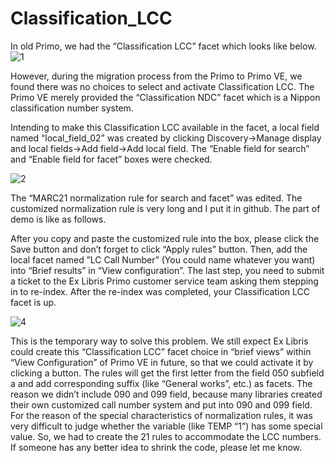 # Classification_LCC
In old Primo, we had the “Classification LCC” facet which looks like below.
 ![1](https://user-images.githubusercontent.com/20071142/218160583-2165610e-da89-4d5b-a142-b308d55a802a.png)
 
However, during the migration process from the Primo to Primo VE, we found there was no choices to select and activate Classification LCC. The Primo VE merely provided the “Classification NDC” facet which is a Nippon classification number system.

Intending to make this Classification LCC available in the facet, a local field named “local_field_02” was created by clicking Discovery->Manage display and local fields->Add field->Add local field. The “Enable field for search” and “Enable field for facet” boxes were checked.

![2](https://user-images.githubusercontent.com/20071142/218160638-57a60254-f2b5-4577-83f8-8c9e5d9b50e8.png)

The “MARC21 normalization rule for search and facet” was edited. The customized normalization rule is very long and I put it in github. The part of demo is like as follows.
 
After you copy and paste the customized rule into the box, please click the Save button and don’t forget to click “Apply rules” button. Then, add the local facet named ”LC Call Number” (You could name whatever you want) into “Brief results” in “View configuration”. The last step, you need to submit a ticket to the Ex Libris Primo customer service team asking them stepping in to re-index. After the re-index was completed, your Classification LCC facet is up. 

![4](https://user-images.githubusercontent.com/20071142/218160713-d42d0c9a-755d-47ea-9a75-b79e92e9dbbc.png)
 
 
This is the temporary way to solve this problem. We still expect Ex Libris could create this “Classification LCC” facet choice in “brief views” within “View Configuration” of Primo VE in future, so that we could activate it by clicking a button.
The rules will get the first letter from the field 050 subfield a and add corresponding suffix (like “General works”, etc.) as facets. The reason we didn’t include 090 and 099 field, because many libraries created their own customized call number system and put into 090 and 099 field. For the reason of the special characteristics of normalization rules, it was very difficult to judge whether the variable (like TEMP “1”) has some special value. So, we had to create the 21 rules to accommodate the LCC numbers. If someone has any better idea to shrink the code, please let me know.


